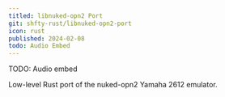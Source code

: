 ```yaml
---
titled: libnuked-opn2 Port
git: shfty-rust/libnuked-opn2-port
icon: rust
published: 2024-02-08
todo: Audio Embed
---
```


TODO: Audio embed

Low-level Rust port of the nuked-opn2 Yamaha 2612 emulator.
